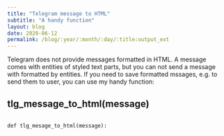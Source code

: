 ```yaml
---
title: "Telegram message to HTML"
subtitle: "A handy function"
layout: blog
date: 2020-06-12
permalink: /blog/:year/:month/:day/:title:output_ext
---
```

Telegram does not provide messages formatted in HTML.
A message comes with entities of styled text parts, but you can not send a message with formatted by entities.
If you need to save formatted mssages, e.g. to send them to user, you can use my handy function:

## tlg_message_to_html(message)
<pre><code>
def tlg_mesage_to_html(message):
</code></pre>
